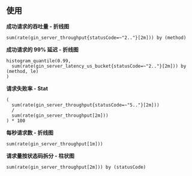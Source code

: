 ## 使用

**成功请求的吞吐量 - 折线图**
```
sum(rate(gin_server_throughput{statusCode=~"2.."}[2m])) by (method)
```

**成功请求的 99% 延迟 - 折线图**
```
histogram_quantile(0.99,
  sum(rate(gin_server_latency_us_bucket{statusCode=~"2.."}[2m])) by (method, le)
)
```

**请求失败率 - Stat**
```
(
  sum(rate(gin_server_throughput{statusCode=~"5.."}[2m])) 
  /
  sum(rate(gin_server_throughput[2m]))
) * 100
```

**每秒请求数 - 折线图**
```
sum(rate(gin_server_throughput[1m]))
```

**请求量按状态码拆分 - 柱状图**
```
sum(rate(gin_server_throughput[2m])) by (statusCode)
```